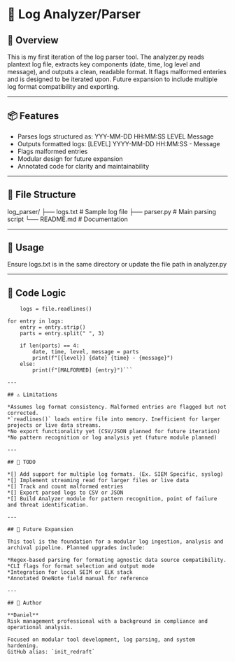 # 📄 Log Analyzer/Parser

## 🧠 Overview

This is my first iteration of the log parser tool. The analyzer.py reads plantext log file, extracts key components (date, time, log level and message), and outputs a clean, readable format. It flags malformed enteries and is designed to be iterated upon. Future expansion to include multiple log format compatibility and exporting.

---

## 📦 Features

- Parses logs structured as: YYY-MM-DD HH:MM:SS LEVEL Message
- Outputs formatted logs: [LEVEL] YYYY-MM-DD HH:MM:SS - Message
- Flags malformed entries
- Modular design for future expansion
- Annotated code for clarity and maintainability

---

## 📁 File Structure

log_parser/
├── logs.txt              # Sample log file
├── parser.py             # Main parsing script
└── README.md             # Documentation

---

## 🚀 Usage

Ensure logs.txt is in the same directory or update the file path in analyzer.py

---

## 🧩 Code Logic

```with open("logs.txt", "r") as file:
    logs = file.readlines()

for entry in logs:
    entry = entry.strip()
    parts = entry.split(" ", 3)

    if len(parts) == 4:
        date, time, level, message = parts
        print(f"[{level}] {date} {time} - {message}")
    else:
        print(f"[MALFORMED] {entry}")```

---

## ⚠️ Limitations

*Assumes log format consistency. Malformed entries are flagged but not corrected. 
*`readlines()` loads entire file into memory. Inefficient for larger projects or live data streams.
*No export functionality yet (CSV/JSON planned for future iteration)
*No pattern recognition or log analysis yet (future module planned)

---

## 📌 TODO

*[] Add support for multiple log formats. (Ex. SIEM Specific, syslog)
*[] Implement streaming read for larger files or live data
*[] Track and count malformed entries
*[] Export parsed logs to CSV or JSON
*[] Build Analyzer module for pattern recognition, point of failure and threat identification. 

---

## 🔮 Future Expansion

This tool is the foundation for a modular log ingestion, analysis and archival pipeline. Planned upgrades include:

*Regex-based parsing for formating agnostic data source compatibility.
*CLI flags for format selection and output mode
*Integration for local SEIM or ELK stack
*Annotated OneNote field manual for reference

---

## 👤 Author

**Daniel**  
Risk management professional with a background in compliance and operational analysis.
  
Focused on modular tool development, log parsing, and system hardening.  
GitHub alias: `init_redraft`